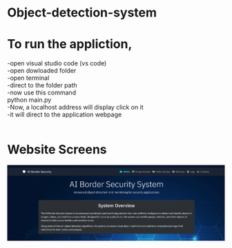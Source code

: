 # Object-detection-system
 # To run the appliction, 
 -open visual studio code (vs code) <br>
 -open dowloaded folder <br>
 -open terminal <br>
 -direct to the folder path <br>
 -now use this command <br>
      python main.py <br>
 -Now, a localhost address will display click on it <br>
 -it will direct to the application webpage <br> <br>
 # Website Screens
 <img src="Images/Screenshot 2025-05-08 200239.png" alt="Screen1">
